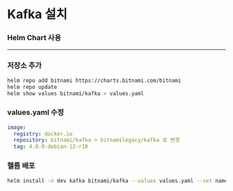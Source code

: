 # Kafka 설치

### Helm Chart 사용

---

### 저장소 추가

```bash
helm repo add bitnami https://charts.bitnami.com/bitnami
helm repo update
helm show values bitnami/kafka > values.yaml
```

### values.yaml 수정

```yaml
image:
  registry: docker.io
  repository: bitnami/kafka > bitnamilegacy/kafka 로 변경
  tag: 4.0.0-debian-12-r10
```

### 헬름 배포

```bash
helm install -n dev kafka bitnami/kafka --values values.yaml --set namespaceOverride=dev
```